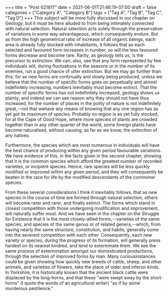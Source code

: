 +++
title = "Post 021817"
date = 2021-06-01T21:46:19-07:00
draft = false
categories = ["Category A", "Category B"]
tags = ["Tag A", "Tag B", "Tag C", "Tag D"]
+++
This subject will be more fully discussed in our chapter on Geology; but it must be here alluded to from being intimately connected with natural selection. Natural selection acts solely through the preservation of variations in some way advantageous, which consequently endure. But as from the high geometrical ratio of increase of all organic beings, each area is already fully stocked with inhabitants, it follows that as each selected and favoured form increases in number, so will the less favoured forms decrease and become rare. Rarity, as geology tells us, is the precursor to extinction. We can, also, see that any form represented by few individuals will, during fluctuations in the seasons or in the number of its enemies, run a good chance of utter extinction. But we may go further than this; for as new forms are continually and slowly being produced, unless we believe that the number of specific forms goes on perpetually and almost indefinitely increasing, numbers inevitably must become extinct. That the number of specific forms has not indefinitely increased, geology shows us plainly; and indeed we can see reason why they should not have thus increased, for the number of places in the polity of nature is not indefinitely great,--not that wehave any means of knowing that any one region has as yet got its maximum of species. Probably no region is as yet fully stocked, for at the Cape of Good Hope, where more species of plants are crowded together than in any other quarter of the world, some foreign plants have become naturalised, without causing, as far as we know, the extinction of any natives.

Furthermore, the species which are most numerous in individuals will have the best chance of producing within any given period favourable variations. We have evidence of this, in the facts given in the second chapter, showing that it is the common species which afford the greatest number of recorded varieties, or incipient species. Hence, rare species will be less quickly modified or improved within any given period, and they will consequently be beaten in the race for life by the modified descendants of the commoner species.

From these several considerations I think it inevitably follows, that as new species in the course of time are formed through natural selection, others will become rarer and rarer, and finally extinct. The forms which stand in closest competition with those undergoing modification and improvement, will naturally suffer most. And we have seen in the chapter on the Struggle for Existence that it is the most closely-allied forms,--varieties of the same species, and species of the same genus or of related genera,--which, from having nearly the same structure, constitution, and habits, generally come into the severest competition with each other. Consequently, each new variety or species, during the progress of its formation, will generally press hardest on its nearest kindred, and tend to exterminate them. We see the same process of extermination amongst our domesticated productions, through the selection of improved forms by man. Many curiousinstances could be given showing how quickly new breeds of cattle, sheep, and other animals, and varieties of flowers, take the place of older and inferior kinds. In Yorkshire, it is historically known that the ancient black cattle were displaced by the long-horns, and that these "were swept away by the short-horns" (I quote the words of an agricultural writer) "as if by some murderous pestilence."
